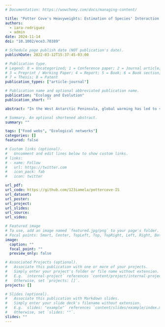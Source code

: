```yaml
---
# Documentation: https://wowchemy.com/docs/managing-content/

title: "Potter Cove's Heavyweights: Estimation of Species' Interaction Strength of an Antarctic Food Web"
authors: 
  - iara-rodriguez
  - admin
date: 2024-11-14
doi: "10.1002/ece3.70389"

# Schedule page publish date (NOT publication's date).
publishDate: 2022-03-12T15:37:45-03:00

# Publication type.
# Legend: 0 = Uncategorized; 1 = Conference paper; 2 = Journal article;
# 3 = Preprint / Working Paper; 4 = Report; 5 = Book; 6 = Book section;
# 7 = Thesis; 8 = Patent
publication_types: ["article-journal"]

# Publication name and optional abbreviated publication name.
publication: "Ecology and Evolution"
publication_short: ""

abstract: "In the West Antarctic Peninsula, global warming has led to severe alterations in community composition, species distribution, and abundance over the last decades. Understanding the complex interplay between structure and stability of marine food webs is crucial for assessing ecosystem resilience, particularly in the context of ongoing environmental changes. In this study, we estimate the interaction strength within the Potter Cove (South Shetland Islands, Antarctica) food web to elucidate the roles of species in its structure and functioning. We use these estimates to calculate food web stability in response to perturbations, conducting sequential extinctions to quantify the importance of individual species based on changes in stability and food web fragmentation. We explore connections between interaction strength and key topological properties of the food web. Our findings reveal an asymmetric distribution of interaction strengths, with a prevalence of weak interactions and a few strong ones. Species exerting greater influence within the food web displayed higher degree and trophic similarity but occupied lower trophic levels and displayed lower omnivory levels (e.g., macroalgae and detritus). Extinction simulations revealed the key role of certain species, particularly amphipods and the black rockcod Notothenia coriiceps, as their removal led to significant changes in food web stability and network fragmentation. This study highlights the importance of considering species interaction strengths in assessing the stability of polar marine ecosystems. These insights have crucial implications for guiding monitoring and conservation strategies aimed at preserving the integrity of Antarctic marine ecosystems."

# Summary. An optional shortened abstract.
summary: ""

tags: ["Food webs", "Ecological networks"]
categories: []
featured: false

# Custom links (optional).
#   Uncomment and edit lines below to show custom links.
# links:
# - name: Follow
#   url: https://twitter.com
#   icon_pack: fab
#   icon: twitter

url_pdf:
url_code: https://github.com/123iamela/pottercove-IS
url_dataset:
url_poster:
url_project:
url_slides:
url_source:
url_video:

# Featured image
# To use, add an image named `featured.jpg/png` to your page's folder. 
# Focal points: Smart, Center, TopLeft, Top, TopRight, Left, Right, BottomLeft, Bottom, BottomRight.
image:
  caption: ""
  focal_point: ""
  preview_only: false

# Associated Projects (optional).
#   Associate this publication with one or more of your projects.
#   Simply enter your project's folder or file name without extension.
#   E.g. `internal-project` references `content/project/internal-project/index.md`.
#   Otherwise, set `projects: []`.
projects: []

# Slides (optional).
#   Associate this publication with Markdown slides.
#   Simply enter your slide deck's filename without extension.
#   E.g. `slides: "example"` references `content/slides/example/index.md`.
#   Otherwise, set `slides: ""`.
slides: ""
---
```

